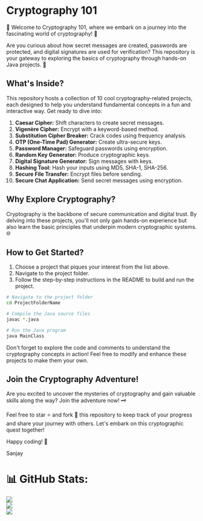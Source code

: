 # Cryptography 101

🔐 Welcome to Cryptography 101, where we embark on a journey into the fascinating world of cryptography! 🚀

Are you curious about how secret messages are created, passwords are protected, and digital signatures are used for verification? This repository is your gateway to exploring the basics of cryptography through hands-on Java projects. 🤖

## What's Inside?

This repository hosts a collection of 10 cool cryptography-related projects, each designed to help you understand fundamental concepts in a fun and interactive way. Get ready to dive into:

1. **Caesar Cipher:** Shift characters to create secret messages.
2. **Vigenère Cipher:** Encrypt with a keyword-based method.
3. **Substitution Cipher Breaker:** Crack codes using frequency analysis.
4. **OTP (One-Time Pad) Generator:** Create ultra-secure keys.
5. **Password Manager:** Safeguard passwords using encryption.
6. **Random Key Generator:** Produce cryptographic keys.
7. **Digital Signature Generator:** Sign messages with keys.
8. **Hashing Tool:** Hash your inputs using MD5, SHA-1, SHA-256.
9. **Secure File Transfer:** Encrypt files before sending.
10. **Secure Chat Application:** Send secret messages using encryption.

## Why Explore Cryptography?

Cryptography is the backbone of secure communication and digital trust. By delving into these projects, you'll not only gain hands-on experience but also learn the basic principles that underpin modern cryptographic systems. 🌐

## How to Get Started?

1. Choose a project that piques your interest from the list above.
2. Navigate to the project folder.
3. Follow the step-by-step instructions in the README to build and run the project.
```bash
# Navigate to the project folder
cd ProjectFolderName

# Compile the Java source files
javac *.java

# Run the Java program
java MainClass 
```

Don't forget to explore the code and comments to understand the cryptography concepts in action! Feel free to modify and enhance these projects to make them your own.

## Join the Cryptography Adventure!

Are you excited to uncover the mysteries of cryptography and gain valuable skills along the way? Join the adventure now! 🗝️

Feel free to star ⭐️ and fork 🍴 this repository to keep track of your progress and share your journey with others. Let's embark on this cryptographic quest together!

Happy coding! 🚀

Sanjay


# 📊 GitHub Stats:
![](https://github-readme-stats.vercel.app/api?username=SanjayKumar-M&theme=dark&hide_border=false&include_all_commits=true&count_private=true)<br/>
![](https://github-readme-streak-stats.herokuapp.com/?user=SanjayKumar-M&theme=dark&hide_border=false)<br/>
![](https://github-readme-stats.vercel.app/api/top-langs/?username=SanjayKumar-M&theme=dark&hide_border=false&include_all_commits=true&count_private=true&layout=compact)